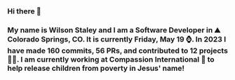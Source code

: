 ### Hi there 👋

### My name is Wilson Staley and I am a Software Developer in ⛰ Colorado Springs, CO.  It is currently Friday, May 19 ⌚. In 2023 I have made 160 commits, 56 PRs, and contributed to 12 projects 👨‍💻. I am currently working at Compassion International 🏢 to help release children from poverty in Jesus' name!